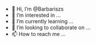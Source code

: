 - 👋 Hi, I’m @Barbariszs
- 👀 I’m interested in ...
- 🌱 I’m currently learning ...
- 💞️ I’m looking to collaborate on ...
- 📫 How to reach me ...

<!---
Barbariszs/Barbariszs is a ✨ special ✨ repository because its `README.md` (this file) appears on your GitHub profile.
You can click the Preview link to take a look at your changes.
--->
